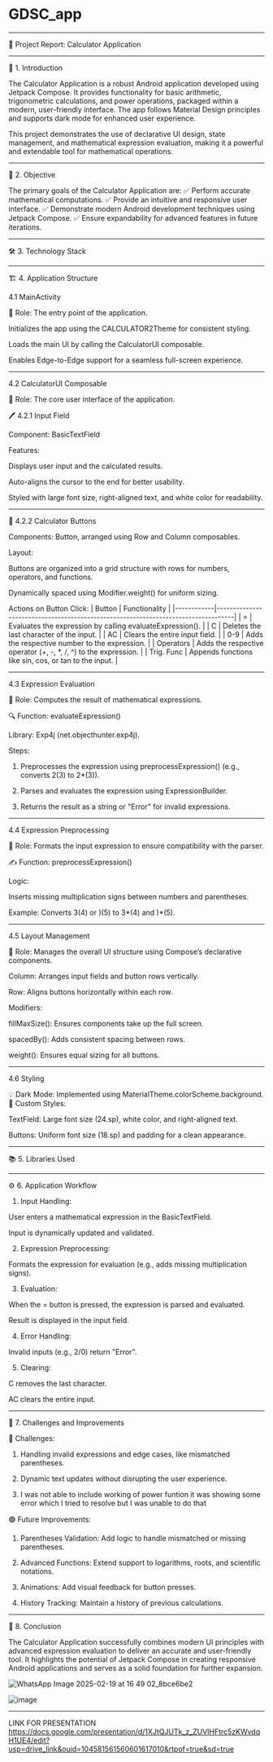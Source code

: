 # GDSC_app


---

📱 Project Report: Calculator Application


---

📝 1. Introduction

The Calculator Application is a robust Android application developed using Jetpack Compose. It provides functionality for basic arithmetic, trigonometric calculations, and power operations, packaged within a modern, user-friendly interface. The app follows Material Design principles and supports dark mode for enhanced user experience.

This project demonstrates the use of declarative UI design, state management, and mathematical expression evaluation, making it a powerful and extendable tool for mathematical operations.


---

🎯 2. Objective

The primary goals of the Calculator Application are:
✅ Perform accurate mathematical computations.
✅ Provide an intuitive and responsive user interface.
✅ Demonstrate modern Android development techniques using Jetpack Compose.
✅ Ensure expandability for advanced features in future iterations.


---

🛠️ 3. Technology Stack


---

🏗️ 4. Application Structure

4.1 MainActivity

📌 Role: The entry point of the application.

Initializes the app using the CALCULATOR2Theme for consistent styling.

Loads the main UI by calling the CalculatorUI composable.

Enables Edge-to-Edge support for a seamless full-screen experience.



---

4.2 CalculatorUI Composable

📌 Role: The core user interface of the application.

🖊️ 4.2.1 Input Field

Component: BasicTextField

Features:

Displays user input and the calculated results.

Auto-aligns the cursor to the end for better usability.

Styled with large font size, right-aligned text, and white color for readability.




---

🔢 4.2.2 Calculator Buttons

Components: Button, arranged using Row and Column composables.

Layout:

Buttons are organized into a grid structure with rows for numbers, operators, and functions.

Dynamically spaced using Modifier.weight() for uniform sizing.


Actions on Button Click: | Button | Functionality                                                                 | |------------|-----------------------------------------------------------------------------------| | =        | Evaluates the expression by calling evaluateExpression().                      | | C        | Deletes the last character of the input.                                         | | AC       | Clears the entire input field.                                                   | | 0-9      | Adds the respective number to the expression.                                    | | Operators  | Adds the respective operator (+, -, *, /, ^) to the expression.        | | Trig. Func | Appends functions like sin, cos, or tan to the input.                      |



---

4.3 Expression Evaluation

📌 Role: Computes the result of mathematical expressions.

🔍 Function: evaluateExpression()

Library: Exp4j (net.objecthunter.exp4j).

Steps:

1. Preprocesses the expression using preprocessExpression() (e.g., converts 2(3) to 2*(3)).


2. Parses and evaluates the expression using ExpressionBuilder.


3. Returns the result as a string or "Error" for invalid expressions.





---

4.4 Expression Preprocessing

📌 Role: Formats the input expression to ensure compatibility with the parser.

✍️ Function: preprocessExpression()

Logic:

Inserts missing multiplication signs between numbers and parentheses.

Example: Converts 3(4) or )(5) to 3*(4) and )*(5).




---

4.5 Layout Management

📌 Role: Manages the overall UI structure using Compose’s declarative components.

Column: Arranges input fields and button rows vertically.

Row: Aligns buttons horizontally within each row.

Modifiers:

fillMaxSize(): Ensures components take up the full screen.

spacedBy(): Adds consistent spacing between rows.

weight(): Ensures equal sizing for all buttons.




---

4.6 Styling

💡 Dark Mode: Implemented using MaterialTheme.colorScheme.background.
🎨 Custom Styles:

TextField: Large font size (24.sp), white color, and right-aligned text.

Buttons: Uniform font size (18.sp) and padding for a clean appearance.



---

📚 5. Libraries Used


---

⚙️ 6. Application Workflow

1. Input Handling:

User enters a mathematical expression in the BasicTextField.

Input is dynamically updated and validated.



2. Expression Preprocessing:

Formats the expression for evaluation (e.g., adds missing multiplication signs).



3. Evaluation:

When the = button is pressed, the expression is parsed and evaluated.

Result is displayed in the input field.



4. Error Handling:

Invalid inputs (e.g., 2/0) return "Error".



5. Clearing:

C removes the last character.

AC clears the entire input.





---

🧩 7. Challenges and Improvements

🔴 Challenges:

1. Handling invalid expressions and edge cases, like mismatched parentheses.


2. Dynamic text updates without disrupting the user experience.

3. I was not able to include working of power funtion it was showing some error which I tried to
   resolve but I was unable to do that


🟢 Future Improvements:

1. Parentheses Validation: Add logic to handle mismatched or missing parentheses.


2. Advanced Functions: Extend support to logarithms, roots, and scientific notations.


3. Animations: Add visual feedback for button presses.


4. History Tracking: Maintain a history of previous calculations.




---

🏁 8. Conclusion

The Calculator Application successfully combines modern UI principles with advanced expression evaluation to deliver an accurate and user-friendly tool. It highlights the potential of Jetpack Compose in creating responsive Android applications and serves as a solid foundation for further expansion.

![WhatsApp Image 2025-02-19 at 16 49 02_8bce6be2](https://github.com/user-attachments/assets/fa1164d7-1b4d-4dfe-8483-8b5ed6bc5574)

![image](https://github.com/user-attachments/assets/b769cf71-c519-4d2e-b18b-3018eda12b25)

---
LINK FOR PRESENTATION 
https://docs.google.com/presentation/d/1XJtQJUTk_z_ZUVlHFtrc5zKWvdqH1UE4/edit?usp=drive_link&ouid=104581561560601617010&rtpof=true&sd=true

